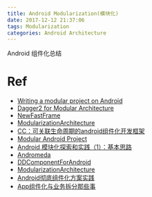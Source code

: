 ```yaml
---
title: Android Modularization(模块化)
date: 2017-12-12 21:37:06
tags: Modularization
categories: Android Architecture
---
```


Android 组件化总结

<!-- more -->

# Ref

* [Writing a modular project on Android](https://medium.com/mindorks/writing-a-modular-project-on-android-304f3b09cb37)
* [Dagger2 for Modular Architecture](https://medium.com/@luigi.papino/dagger2-for-modular-architecture-332e1250a85f)
* [NewFastFrame](https://github.com/HelloChenJinJun/NewFastFrame?utm_source=gold_browser_extension)
* [ModularizationArchitecture](https://github.com/SpinyTech/ModularizationArchitecture)
* [CC：可关联生命周期的android组件化开发框架](http://blog.csdn.net/cdecde111/article/details/78705386)
* [Modular Android Project](https://medium.com/prismapp/modular-android-project-93dcd7f5b42)
* [Android 模块化探索和实践（1）：基本思路](https://www.jianshu.com/p/a2382dfb76ed)
* [Andromeda](https://github.com/iqiyi/Andromeda)
* [DDComponentForAndroid](https://github.com/luojilab/DDComponentForAndroid)
* [ModularizationArchitecture](https://github.com/SpinyTech/ModularizationArchitecture)
* [Android彻底组件化方案实践](https://www.jianshu.com/p/1b1d77f58e84)
* [App组件化与业务拆分那些事](https://www.jianshu.com/p/60c1b9ddd8ab)

